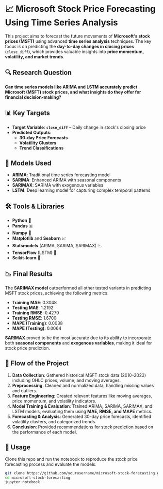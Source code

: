 
# 📈 **Microsoft Stock Price Forecasting Using Time Series Analysis**

This project aims to forecast the future movements of **Microsoft's stock prices (MSFT)** using advanced **time series analysis** techniques. The key focus is on predicting the **day-to-day changes in closing prices** (`close_diff`), which provides valuable insights into **price momentum, volatility, and market trends**.

## 🔍 **Research Question** 
**Can time series models like ARIMA and LSTM accurately predict Microsoft (MSFT) stock prices, and what insights do they offer for financial decision-making?**

## 📊 **Key Targets**
- **Target Variable**: **`close_diff`** – Daily change in stock's closing price
- **Predicted Outputs**:  
    - **30-day Price Forecasts**  
    - **Volatility Clusters**  
    - **Trend Classifications**  

## 🧠 **Models Used**
- **ARIMA**: Traditional time series forecasting model
- **SARIMA**: Enhanced ARIMA with seasonal components
- **SARIMAX**: SARIMA with exogenous variables
- **LSTM**: Deep learning model for capturing complex temporal patterns

## 🛠️ **Tools & Libraries**
- **Python** 🐍
- **Pandas** 📊
- **Numpy** 🔢
- **Matplotlib** and **Seaborn** 📈
- **Statsmodels** (ARIMA, SARIMA, SARIMAX) 📉
- **TensorFlow** (LSTM) 🤖
- **Scikit-learn** 🔧

## 📉 **Final Results**
The **SARIMAX model** outperformed all other tested variants in predicting MSFT stock prices, achieving the following metrics:
- **Training MAE**: 0.3048
- **Testing MAE**: 1.2192
- **Training RMSE**: 0.4279
- **Testing RMSE**: 1.6700
- **MAPE (Training)**: 0.0038
- **MAPE (Testing)**: 0.0064

**SARIMAX** proved to be the most accurate due to its ability to incorporate both **seasonal components** and **exogenous variables**, making it ideal for stock price prediction.

## 🔄 **Flow of the Project**
1. **Data Collection**: Gathered historical MSFT stock data (2010–2023) including OHLC prices, volume, and moving averages.  
2. **Preprocessing**: Cleaned and normalized data, handling missing values and outliers.  
3. **Feature Engineering**: Created relevant features like moving averages, price momentum, and volatility indicators.  
4. **Model Training & Evaluation**: Trained ARIMA, SARIMA, SARIMAX, and LSTM models, evaluating them using **MAE, RMSE, and MAPE** metrics.  
5. **Forecasting & Analysis**: Generated 30-day price forecasts, identified volatility clusters, and categorized trends.  
6. **Conclusion**: Provided recommendations for stock prediction based on the performance of each model.

## 🚀 **Usage**
Clone this repo and run the notebook to reproduce the stock price forecasting process and evaluate the models.  
```bash
git clone https://github.com/yourusername/microsoft-stock-forecasting.git
cd microsoft-stock-forecasting
jupyter notebook
